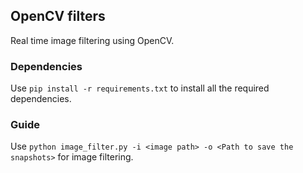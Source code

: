 ## OpenCV filters

Real time image filtering using OpenCV.

### Dependencies

Use `pip install -r requirements.txt` to install all the required dependencies.

### Guide

Use `python image_filter.py -i <image path> -o <Path to save the snapshots>` for image filtering.
